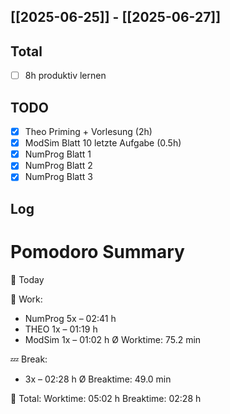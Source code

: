 ## [[2025-06-25]] - [[2025-06-27]]
## Total
- [ ] 8h produktiv lernen 
## TODO
- [x] Theo Priming + Vorlesung (2h)
- [x] ModSim Blatt 10 letzte Aufgabe (0.5h)
- [x] NumProg Blatt 1 
- [x] NumProg Blatt 2
- [x] NumProg Blatt 3
## Log

# Pomodoro Summary

📅 Today

🍅 Work:
- NumProg     5x – 02:41 h
- THEO        1x – 01:19 h
- ModSim      1x – 01:02 h
Ø Worktime: 75.2 min

💤 Break:
- 3x – 02:28 h
Ø Breaktime: 49.0 min

🧠 Total:
Worktime:  05:02 h
Breaktime: 02:28 h

